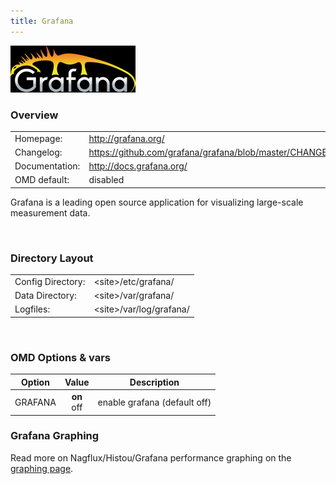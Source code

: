 ```yaml
---
title: Grafana
---
```

<style>
  thead th:empty {
    border: thin solid red !important;
    display: none;
  }
</style>
![](logo.jpg)
### Overview

|||
|---|---|
|Homepage:|http://grafana.org/|
|Changelog:|https://github.com/grafana/grafana/blob/master/CHANGELOG.md|
|Documentation:|http://docs.grafana.org/|
|OMD default:|disabled|

Grafana is a leading open source application for visualizing large-scale measurement data.

&#x205F;
### Directory Layout

|||
|---|---|
|Config Directory:|&lt;site&gt;/etc/grafana/|
|Data Directory:|&lt;site&gt;/var/grafana/|
|Logfiles:|&lt;site&gt;/var/log/grafana/|

&#x205F;
### OMD Options & vars
| Option | Value | Description |
| ------ |:-----:| ----------- |
| GRAFANA | **on** <br> off | enable grafana (default off) |

### Grafana Graphing

Read more on Nagflux/Histou/Grafana performance graphing on the [graphing page](../../howtos/grafana/).
